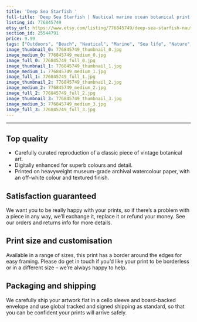 ```yaml
---
title: 'Deep Sea Starfish '
full-title: 'Deep Sea Starfish | Nautical marine ocean botanical print'
listing_id: 776845749
etsy_url: https://www.etsy.com/listing/776845749/deep-sea-starfish-nautical-marine-ocean?utm_source=site&utm_medium=api&utm_campaign=api
section_id: 25544791
price: 9.99
tags: ["Outdoors", "Beach", "Nautical", "Marine", "Sea life", "Nature", "Botanical print", "Botanical art", "Nautical print", "Sea art", "Starfish", "Wall art", "Ocean"]
image_thumbnail_0: 776845749_thumbnail_0.jpg
image_medium_0: 776845749_medium_0.jpg
image_full_0: 776845749_full_0.jpg
image_thumbnail_1: 776845749_thumbnail_1.jpg
image_medium_1: 776845749_medium_1.jpg
image_full_1: 776845749_full_1.jpg
image_thumbnail_2: 776845749_thumbnail_2.jpg
image_medium_2: 776845749_medium_2.jpg
image_full_2: 776845749_full_2.jpg
image_thumbnail_3: 776845749_thumbnail_3.jpg
image_medium_3: 776845749_medium_3.jpg
image_full_3: 776845749_full_3.jpg
---
```

---
## Top quality

* Carefully curated reproduction of a classic piece of vintage botanical art.
* Digitally enhanced for superb colours and detail.
* Printed on heavyweight museum-grade archival watercolour paper, with an off-white colour and textured finish.

## Satisfaction guaranteed

We want you to be really happy with your prints, so if there’s a problem with a piece in any way, we’ll exchange it, replace it or refund your money. See our orders and returns info for more details. 

## Print size and customisation

Available in a range of sizes, this print has a border around the edges for easy framing. Please do get in touch if you’d like your print to be borderless or in a different size – we’re always happy to help.

## Packaging and shipping

We carefully ship your artwork flat in a cello sleeve and board-backed envelope and use global tracked and signed shipping as standard, so that you can be confident your prints will arrive safely.
